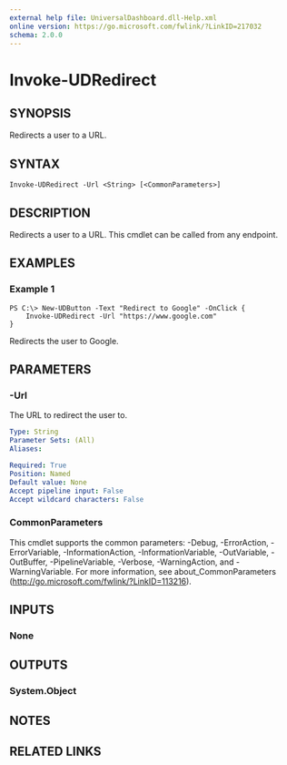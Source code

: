 ```yaml
---
external help file: UniversalDashboard.dll-Help.xml
online version: https://go.microsoft.com/fwlink/?LinkID=217032
schema: 2.0.0
---
```


# Invoke-UDRedirect

## SYNOPSIS
Redirects a user to a URL. 

## SYNTAX

```
Invoke-UDRedirect -Url <String> [<CommonParameters>]
```

## DESCRIPTION
Redirects a user to a URL. This cmdlet can be called from any endpoint.

## EXAMPLES

### Example 1
```
PS C:\> New-UDButton -Text "Redirect to Google" -OnClick {
    Invoke-UDRedirect -Url "https://www.google.com"
}
```

Redirects the user to Google.

## PARAMETERS

### -Url
The URL to redirect the user to. 

```yaml
Type: String
Parameter Sets: (All)
Aliases: 

Required: True
Position: Named
Default value: None
Accept pipeline input: False
Accept wildcard characters: False
```

### CommonParameters
This cmdlet supports the common parameters: -Debug, -ErrorAction, -ErrorVariable, -InformationAction, -InformationVariable, -OutVariable, -OutBuffer, -PipelineVariable, -Verbose, -WarningAction, and -WarningVariable. For more information, see about_CommonParameters (http://go.microsoft.com/fwlink/?LinkID=113216).

## INPUTS

### None

## OUTPUTS

### System.Object

## NOTES

## RELATED LINKS

